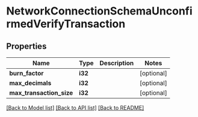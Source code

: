 # NetworkConnectionSchemaUnconfirmedVerifyTransaction

## Properties

Name | Type | Description | Notes
------------ | ------------- | ------------- | -------------
**burn_factor** | **i32** |  | [optional] 
**max_decimals** | **i32** |  | [optional] 
**max_transaction_size** | **i32** |  | [optional] 

[[Back to Model list]](../README.md#documentation-for-models) [[Back to API list]](../README.md#documentation-for-api-endpoints) [[Back to README]](../README.md)


